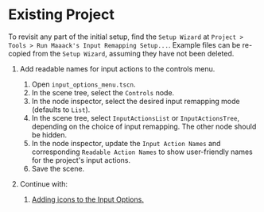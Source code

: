 # Existing Project

To revisit any part of the initial setup, find the `Setup Wizard` at `Project > Tools > Run Maaack's Input Remapping Setup...`. Example files can be re-copied from the `Setup Wizard`, assuming they have not been deleted.

1.  Add readable names for input actions to the controls menu.
    

    1.  Open `input_options_menu.tscn`.
    2.  In the scene tree, select the `Controls` node.  
    3.  In the node inspector, select the desired input remapping mode (defaults to `List`).  
    4.  In the scene tree, select `InputActionsList` or `InputActionsTree`, depending on the choice of input remapping. The other node should be hidden.  
    5.  In the node inspector, update the `Input Action Names` and corresponding `Readable Action Names` to show user-friendly names for the project's input actions.  
    6.  Save the scene.  


2.  Continue with:

    1.  [Adding icons to the Input Options.](/addons/maaacks_input_remapping/docs/InputIconMapping.md)  
